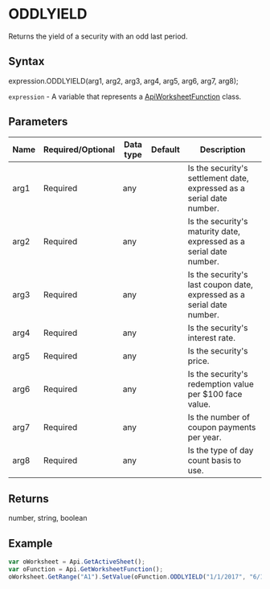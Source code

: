 # ODDLYIELD

Returns the yield of a security with an odd last period.

## Syntax

expression.ODDLYIELD(arg1, arg2, arg3, arg4, arg5, arg6, arg7, arg8);

`expression` - A variable that represents a [ApiWorksheetFunction](../ApiWorksheetFunction.md) class.

## Parameters

| **Name** | **Required/Optional** | **Data type** | **Default** | **Description** |
| ------------- | ------------- | ------------- | ------------- | ------------- |
| arg1 | Required | any |  | Is the security's settlement date, expressed as a serial date number. |
| arg2 | Required | any |  | Is the security's maturity date, expressed as a serial date number. |
| arg3 | Required | any |  | Is the security's last coupon date, expressed as a serial date number. |
| arg4 | Required | any |  | Is the security's interest rate. |
| arg5 | Required | any |  | Is the security's price. |
| arg6 | Required | any |  | Is the security's redemption value per $100 face value. |
| arg7 | Required | any |  | Is the number of coupon payments per year. |
| arg8 | Required | any |  | Is the type of day count basis to use. |

## Returns

number, string, boolean

## Example



```javascript
var oWorksheet = Api.GetActiveSheet();
var oFunction = Api.GetWorksheetFunction();
oWorksheet.GetRange("A1").SetValue(oFunction.ODDLYIELD("1/1/2017", "6/1/2019", "12/1/2016", 0.06, 90, 100, 2));
```

